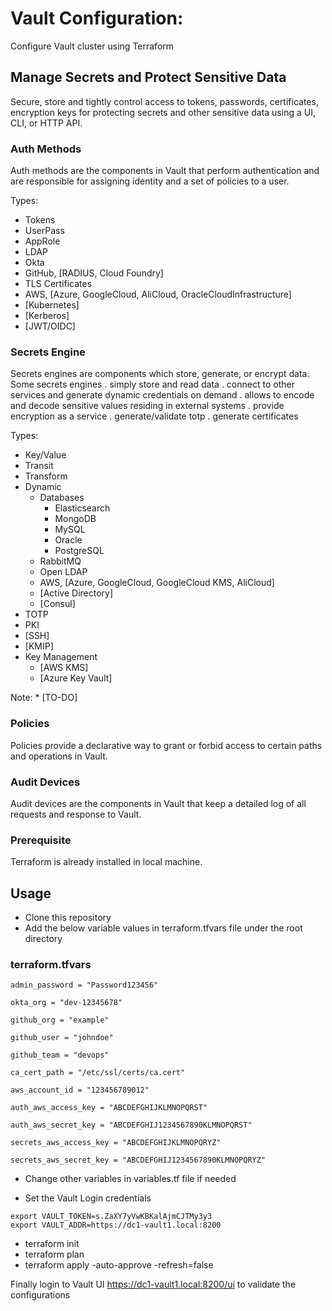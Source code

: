 # Vault Configuration:
Configure Vault cluster using Terraform

## Manage Secrets and Protect Sensitive Data
Secure, store and tightly control access to tokens, passwords, certificates, encryption keys for protecting secrets and other sensitive data using a UI, CLI, or HTTP API.

### Auth Methods
Auth methods are the components in Vault that perform authentication and are responsible for assigning identity and a set of policies to a user.

Types:
- Tokens
- UserPass
- AppRole
- LDAP
- Okta
- GitHub, [RADIUS, Cloud Foundry]
- TLS Certificates
- AWS, [Azure, GoogleCloud, AliCloud, OracleCloudInfrastructure]
- [Kubernetes]
- [Kerberos]
- [JWT/OIDC]

### Secrets Engine
Secrets engines are components which store, generate, or encrypt data. 
Some secrets engines 
. simply store and read data
. connect to other services and generate dynamic credentials on demand 
. allows to encode and decode sensitive values residing in external systems
. provide encryption as a service
. generate/validate totp
. generate certificates

Types:
- Key/Value
- Transit
- Transform
- Dynamic
  - Databases
    - Elasticsearch
    - MongoDB
    - MySQL
    - Oracle
    - PostgreSQL
  - RabbitMQ
  - Open LDAP
  - AWS, [Azure, GoogleCloud, GoogleCloud KMS, AliCloud]
  - [Active Directory]
  - [Consul]
- TOTP
- PKI
- [SSH]
- [KMIP]
- Key Management
  - [AWS KMS]
  - [Azure Key Vault]


Note: * [TO-DO]

### Policies
Policies provide a declarative way to grant or forbid access to certain paths and operations in Vault.

### Audit Devices
Audit devices are the components in Vault that keep a detailed log of all requests and response to Vault.

### Prerequisite
Terraform is already installed in local machine.
## Usage
- Clone this repository
- Add the below variable values in terraform.tfvars file under the root directory

### terraform.tfvars
```
admin_password = "Password123456"

okta_org = "dev-12345678"

github_org = "example"

github_user = "johndoe"

github_team = "devops"

ca_cert_path = "/etc/ssl/certs/ca.cert"

aws_account_id = "123456789012"

auth_aws_access_key = "ABCDEFGHIJKLMNOPQRST"

auth_aws_secret_key = "ABCDEFGHIJ1234567890KLMNOPQRST"

secrets_aws_access_key = "ABCDEFGHIJKLMNOPQRYZ"

secrets_aws_secret_key = "ABCDEFGHIJ1234567890KLMNOPQRYZ"
```
- Change other variables in variables.tf file if needed

- Set the Vault Login credentials

```
export VAULT_TOKEN=s.ZaXY7yVwKBKalAjmCJTMy3y3
export VAULT_ADDR=https://dc1-vault1.local:8200
```

- terraform init
- terraform plan
- terraform apply -auto-approve -refresh=false


Finally login to Vault UI https://dc1-vault1.local:8200/ui to validate the configurations
